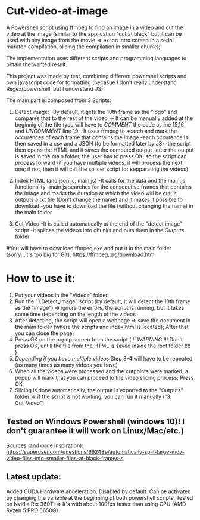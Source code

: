 # Cut-video-at-image
A Powershell script using ffmpeg to find an image in a video and cut the video at the image (similar to the application "cut at black" but it can be used with any image from the movie => ex. an intro screen in a serial maraton compilation, slicing the compilation in smaller chunks)

The implementation uses different scripts and programming languages to obtain the wanted result.

This project was made by test, combining different powershel scripts and own javascript code for formatting (becasue I don't really understand Regex/powershell, but I understand JS).

The main part is composed from 3 Scripts:

1. Detect image:
   -By default, it gets the 10th frame as the "logo" and compares that to the rest of the video => It can be manually added at the beginnig of the file (you will have to *COMMENT* the code at line 15,16 and *UNCOMMENT* line 19.
   -It uses ffmpeg  to search and mark the occurences of each frame that contains the image
   -each occurence is then saved in a csv and a JSON (to be formatted later by JS)
   -the script then opens the HTML and it saves the computed output
   -after the output is saved in the main folder, the user has to press OK, so the script can process forward (if you have multiple videos, it will process the next one; if not, then it will call the splicer script for sepparating the videos)

3. Index HTML (and json.js, main.js)
   -It calls for the data and the main.js functionality
   -main.js searches for the consecutive frames that contains the image and marks the duration at which the video will be cut; it outputs a txt file (Don't change the name) and it makes it possible to download
   -you have to download the file (without changing the name) in the main folder

4. Cut Video
   -It is called automatically at the end of the "detect image" script
   -it splices the videos into chunks and puts them in the *Outputs* folder

#You will have to download ffmpeg.exe and put it in the main folder (sorry...it's too big for Git): https://ffmpeg.org/download.html


# How to use it:
1. Put your videos in the "Videos" folder
2. Run the "1.Detect_Image" script (by default, it will detect the 10th frame as the "image") => ignore the errors, the script is running, but it takes some time depending on the length of the videos
3. After detecting, the script will open a webpage => save the document in the main folder (where the scripts and index.html is located); After that you can close the page;
4. Press OK on the popup screen from the script (!!! _WARNING_ !!! Don't press OK, untill the file from the HTML is saved inside the root folder !!!! )
5. *Depending if you have multiple videos* Step 3-4 will have to be repeated (as many times as many videos you have)
6. When all the videos were processed and the cutpoints were marked, a popup will mark that you can proceed to the video slicing process; Press OK
7. Slicing is done automatically, the output is exported to the "Outputs" folder => if the script is not working, you can run it manually ("3. Cut_Video")


## Tested on Windows Powershell (windows 10)! I don't guarantee it will work on Linux/Mac/etc.)

Sources (and code inspiration):
https://superuser.com/questions/692489/automatically-split-large-mov-video-files-into-smaller-files-at-black-frames-s

## Latest update:
Added CUDA Hardware acceleration. Disabled by default. Can be activated by changing the variable at the beginning of both powershell scripts.
Tested on Nvidia Rtx 360Ti => It's with about 100fps faster than using CPU (AMD Ryzen 5 PRO 5650G)

